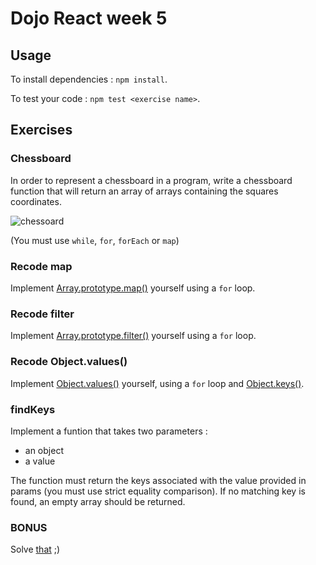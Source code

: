 # Dojo React week 5

## Usage

To install dependencies : `npm install`.

To test your code : `npm test <exercise name>`.

## Exercises

### Chessboard

In order to represent a chessboard in a program, write a chessboard function that will return an array of arrays containing the squares coordinates.

![chessoard](https://www.chess-poster.com/english/learn_chess/notation/images/coordinates_2.gif)

(You must use `while`, `for`, `forEach` or `map`)

### Recode map

Implement [Array.prototype.map()](https://developer.mozilla.org/en-US/docs/Web/JavaScript/Reference/Global_Objects/Array/map) yourself using a `for` loop.

### Recode filter

Implement [Array.prototype.filter()](https://developer.mozilla.org/en-US/docs/Web/JavaScript/Reference/Global_Objects/Array/filter) yourself using a `for` loop.


### Recode Object.values()

Implement [Object.values()](https://developer.mozilla.org/en-US/docs/Web/JavaScript/Reference/Global_objects/Object/values) yourself, using a `for` loop and [Object.keys()](https://developer.mozilla.org/en-US/docs/Web/JavaScript/Reference/Global_Objects/Object/keys).

### findKeys

Implement a funtion that takes two parameters : 
- an object
- a value

The function must return the keys associated with the value provided in params (you must use strict equality comparison). If no matching key is found, an empty array should be returned.

### BONUS

Solve [that](https://questionsacm.isograd.com/codecontest/pdf/237_YaHourtsCOLOre_en.pdf) ;)
